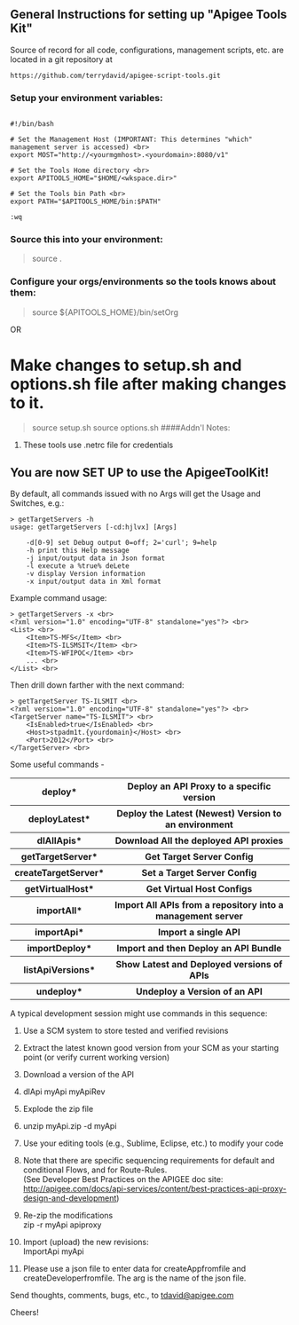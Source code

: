 ## General Instructions for setting up "Apigee Tools Kit"

Source of record for all code, configurations, management scripts, etc. are located in a git repository at

    https://github.com/terrydavid/apigee-script-tools.git


### Setup your environment variables:
```

#!/bin/bash

# Set the Management Host (IMPORTANT: This determines "which" management server is accessed) <br>
export MOST="http://<yourmgmhost>.<yourdomain>:8080/v1"

# Set the Tools Home directory <br>
export APITOOLS_HOME="$HOME/<wkspace.dir>"

# Set the Tools bin Path <br>
export PATH="$APITOOLS_HOME/bin:$PATH"

:wq
```
### Source this into your environment: 
> source .<yourapigeeorgname>

### Configure your orgs/environments so the tools knows about them: 
> source ${APITOOLS_HOME}/bin/setOrg <yourOrgname> <yourEnv>

OR
# Make changes to setup.sh and options.sh file after making changes to it.
>source setup.sh
>source options.sh
####Addn'l Notes:
1. These tools use .netrc file for credentials

## You are now SET UP to use the ApigeeToolKit!

By default, all commands issued with no Args will get the Usage and Switches, e.g.:
```shell
> getTargetServers -h
usage: getTargetServers [-cd:hjlvx] [Args]

    -d[0-9] set Debug output 0=off; 2='curl'; 9=help
    -h print this Help message
    -j input/output data in Json format
    -l execute a %true% deLete
    -v display Version information
    -x input/output data in Xml format
```

Example command usage:

```shell
> getTargetServers -x <br>
<?xml version="1.0" encoding="UTF-8" standalone="yes"?> <br>
<List> <br>
    <Item>TS-MFS</Item> <br>
    <Item>TS-ILSMSIT</Item> <br>
    <Item>TS-WFIPOC</Item> <br>
    ... <br>
</List> <br>
```
Then drill down farther with the next command:
```shell
> getTargetServer TS-ILSMIT <br>
<?xml version="1.0" encoding="UTF-8" standalone="yes"?> <br>
<TargetServer name="TS-ILSMIT"> <br>
    <IsEnabled>true</IsEnabled> <br>
    <Host>stpadm1t.{yourdomain}</Host> <br>
    <Port>2012</Port> <br>
</TargetServer> <br>
```

Some useful commands - 

<table>
<tr><th>deploy*</th> <th>Deploy an API Proxy to a specific version</th></tr>
<tr><th>deployLatest*</th>  <th>Deploy the Latest (Newest) Version to an environment </th></tr>
<tr><th>dlAllApis*</th>  <th>Download All the deployed API proxies </th></tr>
<tr><th>getTargetServer*</th>  <th>Get Target Server Config </th></tr>
<tr><th>createTargetServer*</th>  <th>Set a Target Server Config </th></tr>
<tr><th>getVirtualHost*</th>  <th>Get Virtual Host Configs </th></tr>
<tr><th>importAll*</th>  <th>Import All APIs from a repository into a management server </th></tr>
<tr><th>importApi*</th>  <th>Import a single API </th></tr>
<tr><th>importDeploy*</th>  <th>Import and then Deploy an API Bundle </th></tr>
<tr><th>listApiVersions*</th>  <th>Show Latest and Deployed versions of APIs </th></tr>
<tr><th>undeploy*</th>  <th>Undeploy a Version of an API </th></tr>
</table>


A typical development session might use commands in this sequence:

1. Use a SCM system to store tested and verified revisions <br>
2. Extract the latest known good version from your SCM as your starting point (or verify current working version) <br>

3. Download a version of the API <br>
4. dlApi myApi myApiRev <br>

5. Explode the zip file <br>
6. unzip myApi.zip -d myApi <br>

7. Use your editing tools (e.g., Sublime, Eclipse, etc.) to modify your code <br>
8. Note that there are specific sequencing requirements for default and conditional Flows, and for Route-Rules. <br>
   (See Developer Best Practices on the APIGEE doc site:   <br>
   http://apigee.com/docs/api-services/content/best-practices-api-proxy-design-and-development) <br>

9. Re-zip the modifications <br>
   zip -r myApi apiproxy <br>

11. Import (upload) the new revisions: <br>
   ImportApi myApi

12. Please use a json file to enter data for createAppfromfile and createDeveloperfromfile. The arg is the name of the json file. 

Send thoughts, comments, bugs, etc., to tdavid@apigee.com

Cheers!

